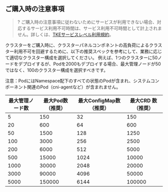 
## ご購入時の注意事項



>? ご購入時の注意事項に従わないためにサービスが利用できない場合、対応するサービス利用不可時間は、サービス利用不可時間として計上されません。詳しくは、[TKEサービスレベル利用規約](https://intl.cloud.tencent.com/zh/document/product/457/12356?lang=zh&pg=#4.-release-of-liabilities)。

クラスターをご購入時に、クラスターパネルコンポネントの高負荷によるクラスター利用不可を回避するために、以下の推奨スペックを参考にして、業務に応じて適切なクラスター構成を選択してください。
例えば、1つのクラスターに50ノードをデプロイするが、Podを2000もデプロイする場合、最大管理ノードが50ではなく、100のクラスター構成を選択すべきです。

注意：PodにはNamespace配下のすべての状態のPodが含まれ、システムコンポーネント関連のPod（cni-agentなど）が含まれません。

| 最大管理ノード数 | 最大Pod数（推奨） | 最大ConfigMap数（推奨） | 最大CRD 数（推奨） |
| ---------------- | ------------------- | ------------------------- | ------------------- |
| 5                | 150                 | 32                        | 150                 |
| 20               | 600                 | 64                        | 600                 |
| 50               | 1500                | 128                       | 1250                |
| 100              | 3000                | 256                       | 2500                |
| 200              | 6000                | 512                       | 5000                |
| 500              | 15000               | 1024                      | 10000               |
| 1000             | 30000               | 2048                      | 20000               |
| 3000             | 90000               | 4096                      | 50000               |
| 5000             | 150000              | 6144                      | 100000              |

